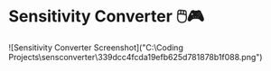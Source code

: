 # Sensitivity Converter 🖱️🎮
 
![Sensitivity Converter Screenshot]("C:\Coding Projects\sensconverter\339dcc4fcda19efb625d781878b1f088.png")
